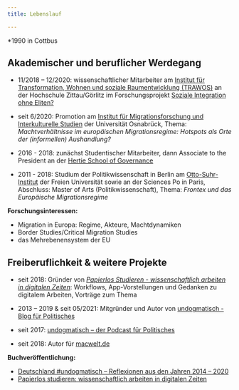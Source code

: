 ```yaml
---
title: Lebenslauf

---
```


\*1990 in Cottbus

## Akademischer und beruflicher Werdegang

+ 11/2018 – 12/2020: wissenschaftlicher Mitarbeiter am [Institut für Transformation, Wohnen und soziale Raumentwicklung (TRAWOS)](https://www.hszg.de/trawos/) an der Hochschule Zittau/Görlitz im Forschungsprojekt [Soziale Integration ohne Eliten?](https://www.hszg.de/trawos/projekte/soziale-integration-ohne-eliten.html)

+ seit 6/2020: Promotion am [Institut für Migrationsforschung und Interkulturelle Studien](https://www.imis.uni-osnabrueck.de/startseite.html) der Universität Osnabrück, Thema: _Machtverhältnisse im europäischen Migrationsregime: Hotspots als Orte der (informellen) Aushandlung?_

+ 2016 - 2018:  zunächst Studentischer Mitarbeiter, dann Associate to the President an der [Hertie School of Governance](https://www.hertie-school.org)

+ 2011 - 2018: Studium der Politikwissenschaft in Berlin am [Otto-Suhr-Institut](https://www.polsoz.fu-berlin.de/polwiss/index.html) der Freien Universität sowie an der Sciences Po in Paris, Abschluss: Master of Arts (Politikwissenschaft), Thema: _Frontex und das Europäische Migrationsregime_

**Forschungsinteressen:**

- Migration in Europa: Regime, Akteure, Machtdynamiken
- Border Studies/Critical Migration Studies
- das Mehrebenensystem der EU


## Freiberuflichkeit & weitere Projekte

+ seit 2018: Gründer von [_Papierlos Studieren - wissenschaftlich arbeiten in digitalen Zeiten_](https://papierlos-studieren.net): Workflows, App-Vorstellungen und Gedanken zu digitalem Arbeiten, Vorträge zum Thema

+ 2013 – 2019 & seit 05/2021: Mitgründer und Autor von [undogmatisch - Blog für Politisches](https://undogmatisch.net)

+ seit 2017: [undogmatisch – der Podcast für Politisches](https://anchor.fm/undogmatisch)

+ seit 2018: Autor für [macwelt.de](https://www.macwelt.de)

**Buchveröffentlichung:** 

+ [Deutschland #undogmatisch – Reflexionen aus den Jahren 2014 – 2020](https://www.buechner-verlag.de/buch/deutschland-undogmatisch)
+ [Papierlos studieren: wissenschaftlich arbeiten in digitalen Zeiten](https://www.utb-shop.de/catalog/product/view/id/11143/)





